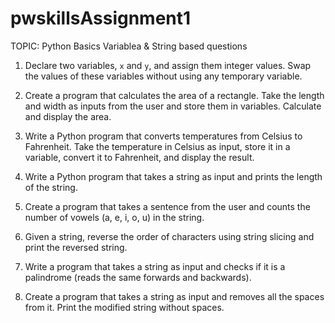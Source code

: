 # pwskillsAssignment1

TOPIC: Python Basics Variablea & String based questions 
1. Declare two variables, `x` and `y`, and assign them integer values. Swap the values of these variables without using any temporary variable. 
2. Create a program that calculates the area of a rectangle. Take the length and width as inputs from the user and store them in variables. Calculate and display the area. 
3. Write a Python program that converts temperatures from Celsius to Fahrenheit. Take the temperature in Celsius as input, store it in a variable, convert it to Fahrenheit, and display the result. 

4. Write a Python program that takes a string as input and prints the length of the string. 
5. Create a program that takes a sentence from the user and counts the number of vowels (a, e, i, o, u) in the string. 
6. Given a string, reverse the order of characters using string slicing and print the reversed string. 
7. Write a program that takes a string as input and checks if it is a palindrome (reads the same forwards and backwards). 
8. Create a program that takes a string as input and removes all the spaces from it. Print the modified string without spaces. 
